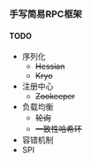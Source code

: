 ### 手写简易RPC框架

#### TODO
+ 序列化
  + ~~Hessian~~
  + ~~Kryo~~
+ 注册中心
  + ~~Zookeeper~~
+ 负载均衡
  + ~~轮询~~
  + ~~一致性哈希环~~
+ 容错机制
+ SPI
